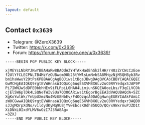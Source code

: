 ```yaml
---
layout: default
---
```


## Contact `0x3639`
- Telegram: @ZeroX3639
- Twitter: https://x.com/0x3639
- Forum: https://forum.hypercore.one/u/0x3639/

```
-----BEGIN PGP PUBLIC KEY BLOCK-----

xjMEYsLNbRYJKwYBBAHaRw8BAQdAZYHTAkHadBhSk2lHH/r40zZrCWcCzEoe
f2UlYfCLECPNLTB4MzYzOUBwcm90b25tYWlsLmNvbSA8MHgzNjM5QHByb3Rv
bm1haWwuY29tPsKPBBAWCgAgBQJiws1tBgsJBwgDAgQVCAoCBBYCAQACGQEC
GwMCHgEAIQkQ9rgtEVWHnasWIQQxCg6uqESXVM8X6Lv2uC0RVYedqxSJAP9P
Pi7IWNJwSdDFE0bbhHEv9iFLPpiL0HA04LimiunSKQEA0oeLbs/F3qCLVCOk
cjEl5W6plDk4LSQNeTWIvSUa7Q3OOARiws1tEgorBgEEAZdVAQUBAQdA+5ZC
XgKoYwlWk/YnUpUXmzNu4WzG8NbEv/F4OQzqcA0DAQgHwngEGBYIAAkFAmLC
zW0CGwwAIQkQ9rgtEVWHnasWIQQxCg6uqESXVM8X6Lv2uC0RVYedqxr3AQD0
sJJgMQrpXdNo/vildydKyMq9UBjYVwEbcsK0dh85UQD/QO/x9WxrmuPJZD1t
XiDNkL0IxdYLMV6wOzI7J3RA8Ag=
=3ZXJ
-----END PGP PUBLIC KEY BLOCK-----
```
